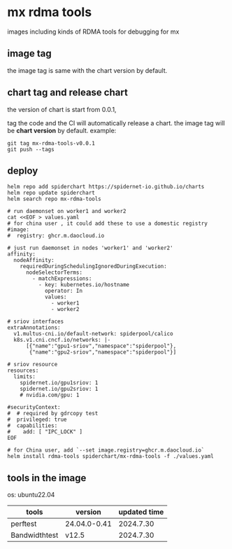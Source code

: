# mx rdma tools

images including kinds of RDMA tools for debugging for mx

## image tag

the image tag is same with the chart version by default.

## chart tag and release chart

the version of chart is start from 0.0.1,

tag the code and the CI will automatically release a chart. the image tag will be **chart version** by default. example:

```shell
git tag mx-rdma-tools-v0.0.1
git push --tags
```

## deploy

```shell
helm repo add spiderchart https://spidernet-io.github.io/charts
helm repo update spiderchart
helm search repo mx-rdma-tools

# run daemonset on worker1 and worker2 
cat <<EOF > values.yaml
# for china user , it could add these to use a domestic registry
#image:
#  registry: ghcr.m.daocloud.io
 
# just run daemonset in nodes 'worker1' and 'worker2'
affinity:
  nodeAffinity:
    requiredDuringSchedulingIgnoredDuringExecution:
      nodeSelectorTerms:
        - matchExpressions:
          - key: kubernetes.io/hostname
            operator: In
            values:
              - worker1
              - worker2

# sriov interfaces
extraAnnotations:
  v1.multus-cni.io/default-network: spiderpool/calico
  k8s.v1.cni.cncf.io/networks: |-
      [{"name":"gpu1-sriov","namespace":"spiderpool"},
       {"name":"gpu2-sriov","namespace":"spiderpool"}]

# sriov resource
resources:
  limits:
    spidernet.io/gpu1sriov: 1
    spidernet.io/gpu2sriov: 1
    # nvidia.com/gpu: 1

#securityContext:
#  # required by gdrcopy test
#  privileged: true
#  capabilities:
#    add: [ "IPC_LOCK" ]
EOF

# for China user, add `--set image.registry=ghcr.m.daocloud.io`
helm install rdma-tools spiderchart/mx-rdma-tools -f ./values.yaml

```

## tools in the image

os: ubuntu22.04

| tools         | version                                  | updated time |
|---------------|------------------------------------------|--------------|
| perftest      | 24.04.0-0.41                             | 2024.7.30    |
| Bandwidthtest | v12.5                                    | 2024.7.30    |
